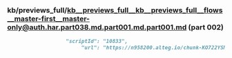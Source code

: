 ### kb/previews_full/kb__previews_full__kb__previews_full__flows__master-first__master-only@auth.har.part038.md.part001.md.part001.md (part 002)

```md
                   "scriptId": "10833",
                        "url": "https://n958200.alteg.io/chunk-KO722YSM.js",
     
```

```

